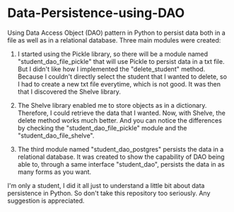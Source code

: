 # Data-Persistence-using-DAO

Using Data Access Object (DAO) pattern in Python to persist data both in a file as well as in a relational database. Three main modules were created:

1. I started using the Pickle library, so there will be a module named "student_dao_file_pickle" that will use Pickle to persist data in a txt file. But I didn't like how I implemented the "delete_student" method. Because I couldn't directly select the student that I wanted to delete, so I had to create a new txt file everytime, which is not good. It was then that I discovered the Shelve library.

2. The Shelve library enabled me to store objects as in a dictionary. Therefore, I could retrieve the data that I wanted. Now, with Shelve, the delete method works much better. And you can notice the differences by checking the "student_dao_file_pickle" module and the "student_dao_file_shelve".

3. The third module named "student_dao_postgres" persists the data in a relational database. It was created to show the capability of DAO being able to, through a same interface "student_dao", persists the data in as many forms as you want.

I'm only a student, I did it all just to understand a little bit about data persistence in Python. So don't take this repository too seriously. Any suggestion is appreciated.
